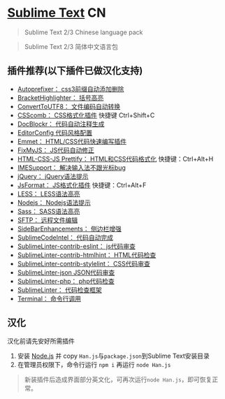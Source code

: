 [Sublime Text](http://www.sublimetext.com/) CN
===============

>Sublime Text 2/3 Chinese language pack

>Sublime Text 2/3 简体中文语言包

## 插件推荐(以下插件已做汉化支持) ##

- [Autoprefixer：						css3前缀自动添加删除](https://packagecontrol.io/packages/Autoprefixer)
- [BracketHighlighter：					括号高亮](https://packagecontrol.io/packages/BracketHighlighter)
- [ConvertToUTF8：						文件编码自动转换](https://packagecontrol.io/packages/ConvertToUTF8)
- [CSScomb：							CSS格式化插件](https://packagecontrol.io/packages/CSScomb)						快捷键 Ctrl+Shift+C
- [DocBlockr：							代码自动注释生成](https://packagecontrol.io/packages/DocBlockr)
- [EditorConfig							代码风格配置](https://packagecontrol.io/packages/EditorConfig)
- [Emmet：								HTML/CSS代码快速编写插件](https://packagecontrol.io/packages/Emmet)
- [FixMyJS：							JS代码自动修正](https://packagecontrol.io/packages/FixMyJS)
- [HTML-CSS-JS Prettify：				HTML和CSS代码格式化](https://packagecontrol.io/packages/HTML-CSS-JS%20Prettify)	快捷键：Ctrl+Alt+H
- [IMESupport：							解决输入法不跟光标bug](https://packagecontrol.io/packages/IMESupport)
- [jQuery：								jQuery语法提示](https://packagecontrol.io/packages/jQuery)
- [JsFormat：							JS格式化插件](https://packagecontrol.io/packages/JsFormat)						快捷键：Ctrl+Alt+F
- [LESS：								LESS语法高亮](https://packagecontrol.io/packages/LESS)
- [Nodejs：								Nodejs语法提示](https://packagecontrol.io/packages/Nodejs)
- [Sass：								SASS语法高亮](https://packagecontrol.io/packages/Sass)
- [SFTP：								远程文件编辑](https://packagecontrol.io/packages/SFTP)
- [SideBarEnhancements：				侧边栏增强](https://packagecontrol.io/packages/SideBarEnhancements)
- [SublimeCodeIntel：					代码自动完成](https://packagecontrol.io/packages/SublimeCodeIntel)
- [SublimeLinter-contrib-eslint：		js代码审查](https://packagecontrol.io/packages/SublimeLinter-jshint)
- [SublimeLinter-contrib-htmlhint：		HTML代码检查](https://packagecontrol.io/packages/SublimeLinter-contrib-htmlhint)
- [SublimeLinter-contrib-stylelint：	CSS代码审查](https://packagecontrol.io/packages/SublimeLinter-contrib-stylelint)
- [SublimeLinter-json					JSON代码审查](https://packagecontrol.io/packages/SublimeLinter-json)
- [SublimeLinter-php：					php代码检查](https://packagecontrol.io/packages/SublimeLinter-php)
- [SublimeLinter：						代码检查框架](https://sublimelinter.readthedocs.org/)
- [Terminal：							命令行调用](https://packagecontrol.io/packages/Terminal)

## 汉化 ##

汉化前请先安好所需插件

1. 安装 [Node.js](https://nodejs.org/) 并 copy `Han.js`与`package.json`到Sublime Text安装目录
1. 在管理员权限下，命令行运行 `npm i` 再运行 `node Han.js`

> 新装插件后造成界面部分英文化，可再次运行`node Han.js`，即可恢复正常。
